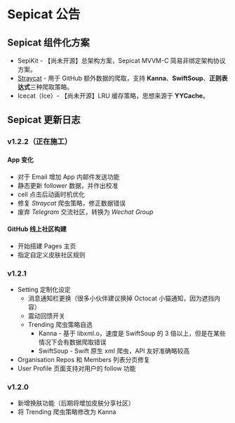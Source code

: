 # Sepicat 公告

## Sepicat 组件化方案

* SepiKit - 【尚未开源】总架构方案，Sepicat MVVM-C 简易非绑定架构协议方案。
* [Straycat](https://github.com/Sepicat/Straycat) - 用于 GitHub 额外数据的爬取，支持 **Kanna**、**SwiftSoup**、**正则表达式**三种爬取策略。
* Icecat（Ice）- 【尚未开源】LRU 缓存策略，思想来源于 **YYCache**。

## Sepicat 更新日志

### v1.2.2（正在施工）

#### App 变化

* 对于 Email 增加 App 内邮件发送功能
* 静态更新 follower 数据，并作出校准
* cell 点击后动画时机优化
* 修复 *Straycat* 爬虫策略，修正数据错误
* 废弃 *Telegram* 交流社区，转换为 *Wechat Group*

#### GitHub 线上社区构建

* 开始搭建 Pages 主页
* 指定自定义皮肤社区规则

### v1.2.1

* Setting 定制化设定
  * 消息通知栏更换（很多小伙伴建议换掉 Octocat 小猫通知，因为遮挡内容）
  * 震动回馈开关
  * Trending 爬虫策略自选
    * Kanna - 基于 libxml.o，速度是 SwiftSoup 的 3 倍以上，但是在某些情况下会有数据爬取错误
    * SwiftSoup - Swift 原生 xml 爬虫，API 友好准确略较高
* Organisation Repos 和 Members 列表分页修复
* User Profile 页面支持对用户的 follow 功能

### v1.2.0

* 新增换肤功能（后期将增加皮肤分享社区）
* 将 Trending 爬虫策略修改为 Kanna
